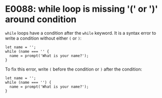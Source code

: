 # E0088: while loop is missing '(' or ')' around condition

`while` loops have a condition after the `while` keyword. It is a syntax error
to write a condition without either `(` or `)`:

    let name = '';
    while (name === '' {
      name = prompt('What is your name?');
    }

To fix this error, write `(` before the condition or `)` after the condition:

    let name = '';
    while (name === '') {
      name = prompt('What is your name?');
    }
